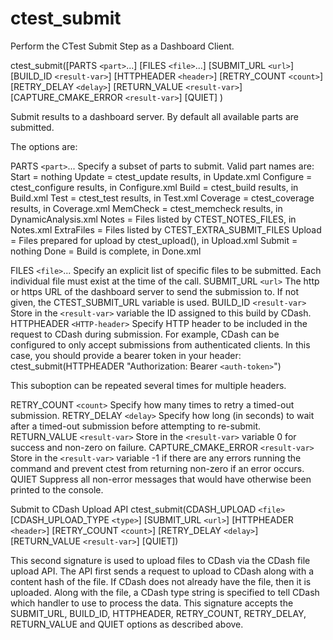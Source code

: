   

# ctest_submit  
Perform the CTest Submit Step as a Dashboard Client.  

ctest_submit([PARTS ```<part>```...] [FILES ```<file>```...]
             [SUBMIT_URL ```<url>```]
             [BUILD_ID ```<result-var>```]
             [HTTPHEADER ```<header>```]
             [RETRY_COUNT ```<count>```]
             [RETRY_DELAY ```<delay>```]
             [RETURN_VALUE ```<result-var>```]
             [CAPTURE_CMAKE_ERROR ```<result-var>```]
             [QUIET]
             )

  

Submit results to a dashboard server.
By default all available parts are submitted.  

The options are:  


PARTS ```<part>```...
Specify a subset of parts to submit.  Valid part names are:
Start      = nothing
Update     = ctest_update results, in Update.xml
Configure  = ctest_configure results, in Configure.xml
Build      = ctest_build results, in Build.xml
Test       = ctest_test results, in Test.xml
Coverage   = ctest_coverage results, in Coverage.xml
MemCheck   = ctest_memcheck results, in DynamicAnalysis.xml
Notes      = Files listed by CTEST_NOTES_FILES, in Notes.xml
ExtraFiles = Files listed by CTEST_EXTRA_SUBMIT_FILES
Upload     = Files prepared for upload by ctest_upload(), in Upload.xml
Submit     = nothing
Done       = Build is complete, in Done.xml



FILES ```<file>```...
Specify an explicit list of specific files to be submitted.
Each individual file must exist at the time of the call.
SUBMIT_URL ```<url>```
The http or https URL of the dashboard server to send the submission
to.  If not given, the CTEST_SUBMIT_URL variable is used.
BUILD_ID ```<result-var>```
Store in the ```<result-var>``` variable the ID assigned to this build by
CDash.
HTTPHEADER ```<HTTP-header>```
Specify HTTP header to be included in the request to CDash during submission.
For example, CDash can be configured to only accept submissions from
authenticated clients. In this case, you should provide a bearer token in your
header:
ctest_submit(HTTPHEADER "Authorization: Bearer ```<auth-token>```")


This suboption can be repeated several times for multiple headers.

RETRY_COUNT ```<count>```
Specify how many times to retry a timed-out submission.
RETRY_DELAY ```<delay>```
Specify how long (in seconds) to wait after a timed-out submission
before attempting to re-submit.
RETURN_VALUE ```<result-var>```
Store in the ```<result-var>``` variable 0 for success and
non-zero on failure.
CAPTURE_CMAKE_ERROR ```<result-var>```
Store in the ```<result-var>``` variable -1 if there are any errors running
the command and prevent ctest from returning non-zero if an error occurs.
QUIET
Suppress all non-error messages that would have otherwise been
printed to the console.
  


Submit to CDash Upload API
ctest_submit(CDASH_UPLOAD ```<file>``` [CDASH_UPLOAD_TYPE ```<type>```]
             [SUBMIT_URL ```<url>```]
             [HTTPHEADER ```<header>```]
             [RETRY_COUNT ```<count>```]
             [RETRY_DELAY ```<delay>```]
             [RETURN_VALUE ```<result-var>```]
             [QUIET])


This second signature is used to upload files to CDash via the CDash
file upload API. The API first sends a request to upload to CDash along
with a content hash of the file. If CDash does not already have the file,
then it is uploaded. Along with the file, a CDash type string is specified
to tell CDash which handler to use to process the data.
This signature accepts the SUBMIT_URL, BUILD_ID, HTTPHEADER,
RETRY_COUNT, RETRY_DELAY, RETURN_VALUE and QUIET options
as described above.
  

